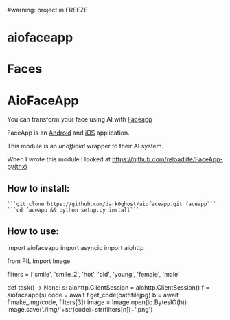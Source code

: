 #warning: project in FREEZE


# aiofaceapp
# Faces
# AioFaceApp

You can transform your face using AI with [Faceapp](https://www.faceapp.com/)

FaceApp is an [Android](https://play.google.com/store/apps/details?id=io.faceapp) and [iOS](https://itunes.apple.com/app/id1180884341) application.

This module is an *unofficial* wrapper to their AI system.

When I wrote this module I looked at https://github.com/reloadlife/FaceApp-py(thx)

## How to install:
	```git clone https://github.com/dark0ghost/aiofaceapp.git faceapp```
	```cd faceapp && python setup.py install```

## How to use:
import aiofaceapp
import asyncio
import aiohttp

from PIL import Image


filters = ['smile', 'smile_2', 'hot', 'old', 'young', 'female', 'male'

def task() -> None:
 s: aiohttp.ClientSession = aiohttp.ClientSession()
 f = aiofaceapp(s)
 code = await f.get_code(pathfilejpg)
 b = await f.make_img(code, filters[3])
 image = Image.open(io.BytesIO(b))
 image.save('./img/'+str(code)+str(filters[n])+'.png')
 
 
  
